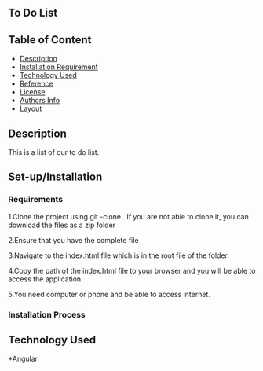 ## To Do List



## Table of Content

+ [Description](#description)
+ [Installation Requirement](#Installation/set-up)
+ [Technology Used](#technology-used)
+ [Reference](#reference)
+ [License](#license)
+ [Authors Info](#author-Info)
+ [Layout](#project-layout)

## Description
<p>This is a list of our to do list.</p>

## Set-up/Installation

### Requirements

1.Clone the project using git -clone . If you are not able to clone it, you can download the files as a zip folder

2.Ensure that you have the complete file

3.Navigate to the index.html file which is in the root file of the folder.

4.Copy the path of the index.html file to your browser and you will be able to access the application.

5.You need computer or phone and be able to access internet.

### Installation Process



## Technology Used
*Angular



